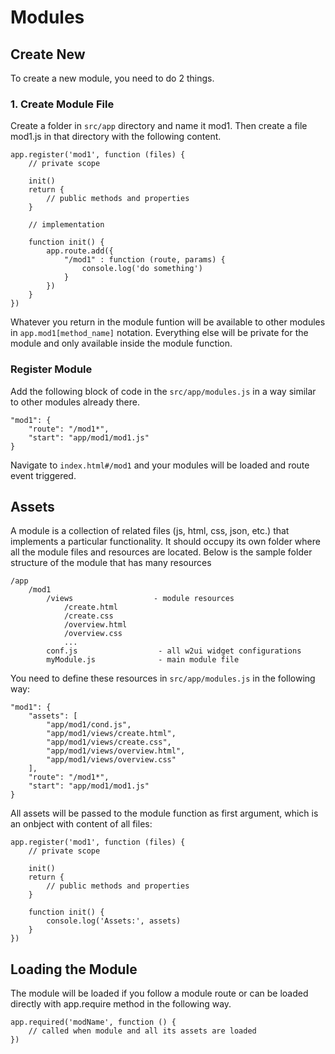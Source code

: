 # Modules

## Create New

To create a new module, you need to do 2 things.

### 1. Create Module File
Create a folder in `src/app` directory and name it mod1. Then create a file mod1.js in that directory with the following content.
```
app.register('mod1', function (files) {
    // private scope

    init()
    return {
        // public methods and properties
    }

    // implementation

    function init() {
        app.route.add({
            "/mod1" : function (route, params) {
                console.log('do something')
            }
        })
    }
})
```
Whatever you return in the module funtion will be available to other modules in `app.mod1[method_name]` notation. Everything else will be private for the module and only available inside the module function.

### Register Module

Add the following block of code in the `src/app/modules.js` in a way similar to other modules already there.
```
"mod1": {
    "route": "/mod1*",
    "start": "app/mod1/mod1.js"
}
```
Navigate to `index.html#/mod1` and your modules will be loaded and route event triggered.

## Assets

A module is a collection of related files (js, html, css, json, etc.) that implements a particular functionality. It should occupy its own folder where all the module files and resources are located. Below is the sample folder structure of the module that has many resources
```
/app
    /mod1
        /views                  - module resources
            /create.html
            /create.css
            /overview.html
            /overview.css
            ...
        conf.js                  - all w2ui widget configurations
        myModule.js              - main module file
```
You need to define these resources in `src/app/modules.js` in the following way:

```
"mod1": {
    "assets": [
        "app/mod1/cond.js",
        "app/mod1/views/create.html",
        "app/mod1/views/create.css",
        "app/mod1/views/overview.html",
        "app/mod1/views/overview.css"
    ],
    "route": "/mod1*",
    "start": "app/mod1/mod1.js"
}
```
All assets will be passed to the module function as first argument, which is an onbject with content of all files:

```
app.register('mod1', function (files) {
    // private scope

    init()
    return {
        // public methods and properties
    }

    function init() {
        console.log('Assets:', assets)
    }
})
```

## Loading the Module

The module will be loaded if you follow a module route or can be loaded directly with app.require method in the following way.

```
app.required('modName', function () {
    // called when module and all its assets are loaded
})
```